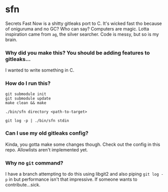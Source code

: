 # sfn

Secrets Fast Now is a shitty gitleaks port to C. It's wicked fast tho because of oniguruma and no GC? Who can say? Computers are magic. Lotta inspiration came from `ag`, the silver searcher. Code is messy, but so is my brain.

### Why did you make this? You should be adding features to gitleaks...

I wanted to write something in C.

### How do I run this?
```
git submodule init
git submodule update
make clean && make

./bin/sfn directory <path-to-target>

git log -p | ./bin/sfn stdin
```
### Can I use my old gitleaks config?
Kinda, you gotta make some changes though. Check out the config in this repo. Allowlists aren't implemented yet.

### Why no `git` command?
I have a branch attempting to do this using libgit2 and also piping `git log -p` in but performance isn't that impressive. If someone wants to contribute...sick.


